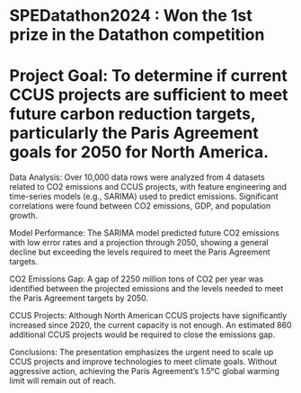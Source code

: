 # SPEDatathon2024 : Won the 1st prize in the Datathon competition
# Project Goal: To determine if current CCUS projects are sufficient to meet future carbon reduction targets, particularly the Paris Agreement goals for 2050 for North America.

Data Analysis: Over 10,000 data rows were analyzed from 4 datasets related to CO2 emissions and CCUS projects, with feature engineering and time-series models (e.g., SARIMA) used to predict emissions.
Significant correlations were found between CO2 emissions, GDP, and population growth. 

Model Performance: The SARIMA model predicted future CO2 emissions with low error rates and a projection through 2050, showing a general decline but exceeding the levels required to meet the Paris Agreement targets.

CO2 Emissions Gap: A gap of 2250 million tons of CO2 per year was identified between the projected emissions and the levels needed to meet the Paris Agreement targets by 2050.

CCUS Projects: Although North American CCUS projects have significantly increased since 2020, the current capacity is not enough. An estimated 860 additional CCUS projects would be required to close the emissions gap.

Conclusions: The presentation emphasizes the urgent need to scale up CCUS projects and improve technologies to meet climate goals. Without aggressive action, achieving the Paris Agreement’s 1.5°C global warming limit will remain out of reach.
